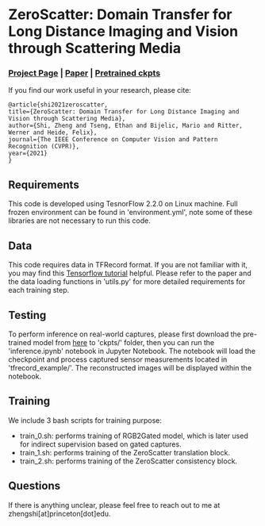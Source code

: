 # ZeroScatter: Domain Transfer for Long Distance Imaging and Vision through Scattering Media
### [Project Page](https://light.princeton.edu/publication/zeroscatter/) | [Paper](https://openaccess.thecvf.com/content/CVPR2021/html/Shi_ZeroScatter_Domain_Transfer_for_Long_Distance_Imaging_and_Vision_Through_CVPR_2021_paper.html) | [Pretrained ckpts](https://drive.google.com/drive/folders/1Pv4n_pj8ZmBWtWcgmpuZyUqFBIcJy6sV?usp=sharing)

If you find our work useful in your research, please cite:
```
@article{shi2021zeroscatter,
title={ZeroScatter: Domain Transfer for Long Distance Imaging and Vision through Scattering Media},
author={Shi, Zheng and Tseng, Ethan and Bijelic, Mario and Ritter, Werner and Heide, Felix},
journal={The IEEE Conference on Computer Vision and Pattern Recognition (CVPR)},
year={2021}
}
```

## Requirements
This code is developed using TesnorFlow 2.2.0 on Linux machine. Full frozen environment can be found in 'environment.yml', note some of these libraries are not necessary to run this code. 

## Data
This code requires data in TFRecord format. If you are not familiar with it, you may find this [Tensorflow tutorial](https://www.tensorflow.org/tutorials/load_data/tfrecord#write_the_tfrecord_file) helpful. Please refer to the paper and the data loading functions in 'utils.py' for more detailed requirements for each training step.

## Testing
To perform inference on real-world captures, please first download the pre-trained model from [here](https://drive.google.com/drive/folders/1Pv4n_pj8ZmBWtWcgmpuZyUqFBIcJy6sV?usp=sharing) to 'ckpts/' folder, then you can run the 'inference.ipynb' notebook in Jupyter Notebook. The notebook will load the checkpoint and process captured sensor measurements located in 'tfrecord_example/'. The reconstructed images will be displayed within the notebook.

## Training
We include 3 bash scripts for training purpose:
- train_0.sh: performs training of RGB2Gated model, which is later used for indirect supervision based on gated captures.
- train_1.sh: performs training of the ZeroScatter translation block.
- train_2.sh: performs training of the ZeroScatter consistency block.

## Questions
If there is anything unclear, please feel free to reach out to me at zhengshi[at]princeton[dot]edu.